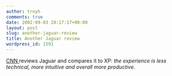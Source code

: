 ```yaml
---
author: troyh
comments: true
date: 2002-09-03 20:17:17+00:00
layout: post
slug: another-jaguar-review
title: Another Jaguar review
wordpress_id: 1591
---
```


[CNN ](http://www.cnn.com/2002/TECH/ptech/09/03/review.mac.osx.ap/index.html) reviews Jaguar and compares it to XP: _the experience is less technical, more intuitive and overall more productive_.
